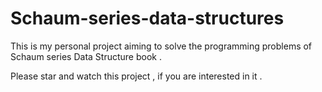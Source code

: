 # Schaum-series-data-structures

This is my personal project aiming to solve the programming problems of 
Schaum series  Data Structure book . 

Please star and watch this project , if you are interested in it . 
